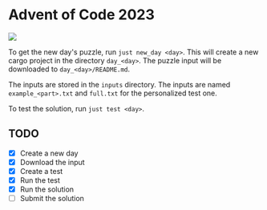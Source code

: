 # Advent of Code 2023

<img src="https://img.shields.io/endpoint?url=https://wakapi.dev/api/compat/shields/v1/flyinpancake/interval:all_time/project:aoc23&label=Total coding">

To get the new day's puzzle, run `just new_day <day>`. This will create a new
cargo project in the directory `day_<day>`. The puzzle input will be downloaded
to `day_<day>/README.md`.

The inputs are stored in the `inputs` directory. The inputs are named
`example_<part>.txt` and `full.txt` for the personalized test one.

To test the solution, run `just test <day>`.

## TODO

- [x] Create a new day
- [x] Download the input
- [x] Create a test
- [x] Run the test
- [x] Run the solution
- [ ] Submit the solution
